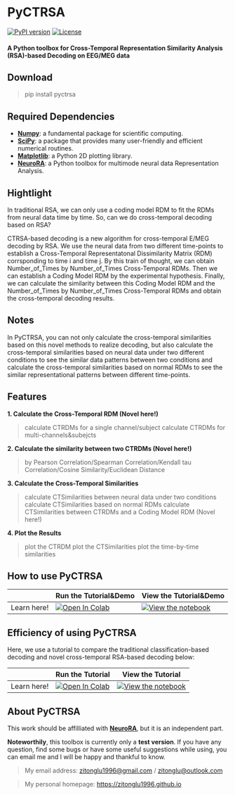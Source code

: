 # PyCTRSA

[![PyPI version](https://img.shields.io/pypi/v/pyctrsa?style=flat-square)](https://pypi.org/project/pyctrsa/)
[![License](https://img.shields.io/badge/License-MIT-yellow.svg)](https://opensource.org/licenses/MIT)

#### A Python toolbox for Cross-Temporal Representation Similarity Analysis (RSA)-based Decoding on EEG/MEG data

## Download
> pip install pyctrsa

## Required Dependencies

- **[Numpy](https://www.numpy.org)**: a fundamental package for scientific computing.
- **[SciPy](https://www.scipy.org/scipylib/index.html)**: a package that provides many user-friendly and efficient numerical routines.
- **[Matplotlib](https://matplotlib.org)**: a Python 2D plotting library.
- **[NeuroRA](https://zitonglu1996.github.io/NeuroRA/)**: a Python toolbox for multimode neural data Representation Analysis.

## Hightlight
In traditional RSA, we can only use a coding model RDM to fit the RDMs from neural data time by time. So, can we do cross-temporal decoding based on RSA?

CTRSA-based decoding is a new algorithm for cross-temporal E/MEG decoding by RSA. We use the neural data from two different time-points to establish a Cross-Temporal Representatonal Dissimilarity Matrix (RDM) corrsponding to time i and time j. By this train of thought, we can obtain Number_of_Times by Number_of_Times Cross-Temporal RDMs. Then we can establish a Coding Model RDM by the experimental hypothesis. Finally, we can calculate the similarity between this Coding Model RDM and the Number_of_Times by Number_of_Times Cross-Temporal RDMs and obtain the cross-temporal decoding results.

## Notes
In PyCTRSA, you can not only calculate the cross-temporal similarities based on this novel methods to realize decoding, but also calculate the cross-temporal similarities based on neural data under two different conditions to see the similar data patterns between two conditions and calculate the cross-temporal similarities based on normal RDMs to see the similar representational patterns between different time-points.

## Features

**1. Calculate the Cross-Temporal RDM (Novel here!)**

> calculate CTRDMs for a single channel/subject
> calculate CTRDMs for multi-channels&subejcts

**2. Calculate the similarity between two CTRDMs (Novel here!)**

> by Pearson Correlation/Spearman Correlation/Kendall tau Correlation/Cosine Similarity/Euclidean Distance

**3. Calculate the Cross-Temporal Similarities**

> calculate CTSimilarities between neural data under two conditions
> calculate CTSimilarities based on normal RDMs
> calculate CTSimilarities between CTRDMs and a Coding Model RDM (Novel here!)

**4. Plot the Results**

> plot the CTRDM
> plot the CTSimilarities
> plot the time-by-time similarities

## How to use PyCTRSA

|   | Run the Tutorial&Demo | View the Tutorial&Demo |
| - | --- | ---- |
| Learn here! | [![Open In Colab](https://colab.research.google.com/assets/colab-badge.svg)](https://colab.research.google.com/github/ZitongLu1996/PyCTRSA/blob/master/test/Tutorial_for_PyCTRSA_colab.ipynb) | [![View the notebook](https://img.shields.io/badge/render-nbviewer-orange.svg)](https://nbviewer.jupyter.org/github/ZitongLu1996/PyCTRSA/blob/master/test/Tutorial_for_PyCTRSA.ipynb) |

## Efficiency of using PyCTRSA

Here, we use a tutorial to compare the traditional classification-based decoding and novel cross-temporal RSA-based decoding below:

|   | Run the Tutorial | View the Tutorial |
| - | --- | ---- |
| Learn here! | [![Open In Colab](https://colab.research.google.com/assets/colab-badge.svg)](https://colab.research.google.com/github/ZitongLu1996/PyCTRSA/blob/master/test/Decoding_Classification_VS_CTRSA.ipynb) | [![View the notebook](https://img.shields.io/badge/render-nbviewer-orange.svg)](https://nbviewer.jupyter.org/github/ZitongLu1996/PyCTRSA/blob/master/test/Decoding_Classification_VS_CTRSA.ipynb) |

## About PyCTRSA

This work should be affilliated with **[NeuroRA](https:/zitonglu1996.github.io/NeuroRA/)**, but it is an independent part.

**Noteworthily**, this toolbox is currently only a **test version**. 
If you have any question, find some bugs or have some useful suggestions while using, you can email me and I will be happy and thankful to know.

>My email address: 
>zitonglu1996@gmail.com / zitonglu@outlook.com

>My personal homepage:
>https://zitonglu1996.github.io